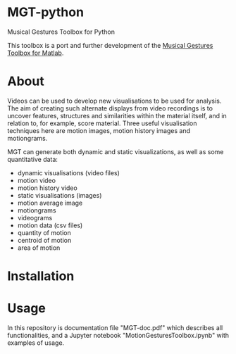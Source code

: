 # MGT-python
Musical Gestures Toolbox for Python

This toolbox is a port and further development of the [Musical Gestures Toolbox for Matlab](https://github.com/fourMs/MGT).

# About
Videos can be used to develop new visualisations to be used for analysis. The aim of creating such alternate displays from video recordings is to uncover features, structures and similarities within the material itself, and in relation to, for example, score material. Three useful visualisation techniques here are motion images, motion history images and motiongrams.

MGT can generate both dynamic and static visualizations, as well as some quantitative data:

- dynamic visualisations (video files)
- motion video
- motion history video
- static visualisations (images)
- motion average image
- motiongrams
- videograms
- motion data (csv files)
- quantity of motion
- centroid of motion
- area of motion

# Installation

# Usage
In this repository is documentation file "MGT-doc.pdf" which describes all functionalities, and a Jupyter notebook "MotionGesturesToolbox.ipynb" with examples of usage. 
